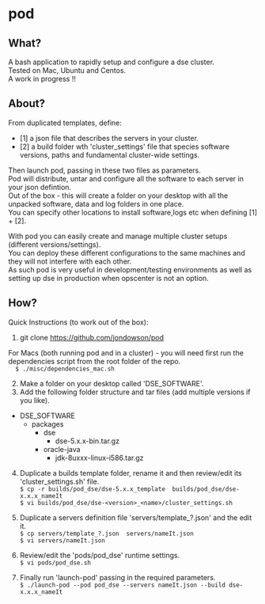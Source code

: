 # pod

## What?
A bash application to rapidly setup and configure a dse cluster.  
Tested on Mac, Ubuntu and Centos.   
A work in progress !!  

## About?
From duplicated templates, define:  
-  [1] a json file that describes the servers in your cluster.
-  [2] a build folder wth 'cluster_settings' file that species software versions, paths and fundamental cluster-wide settings.  

Then launch pod, passing in these two files as parameters.  
Pod will distribute, untar and configure all the software to each server in your json defintion.  
Out of the box - this will create a folder on your desktop with all the unpacked software, data and log folders in one place.  
You can specify other locations to install software,logs etc when defining [1] + [2].

With pod you can easily create and manage multiple cluster setups (different versions/settings).  
You can deploy these different configurations to the same machines and they will not interfere with each other.  
As such pod is very useful in development/testing environments as well as setting up dse in production when opscenter is not an option.     

## How?

Quick Instructions (to work out of the box):  

1) git clone https://github.com/jondowson/pod  

For Macs (both running pod and in a cluster) - you will need first run the dependencies script from the root folder of the repo.  
`  
$ ./misc/dependencies_mac.sh
`     

2) Make a folder on your desktop called 'DSE_SOFTWARE'.  
3) Add the following folder structure and tar files (add multiple versions if you like).

- DSE_SOFTWARE  
  - packages  
    - dse
      - dse-5.x.x-bin.tar.gz  
    - oracle-java  
      - jdk-8uxxx-linux-i586.tar.gz  

4) Duplicate a builds template folder, rename it and then review/edit its 'cluster_settings.sh' file.    
`
$ cp -r builds/pod_dse/dse-5.x.x_template  builds/pod_dse/dse-x.x.x_nameIt  
`  
`
$ vi builds/pod_dse/dse-<version>_<name>/cluster_settings.sh    
`  

5) Duplicate a servers definition file 'servers/template_?.json' and the edit it.  
`
$ cp servers/template_?.json  servers/nameIt.json  
`  
`
$ vi servers/nameIt.json  
`    

6) Review/edit the 'pods/pod_dse' runtime settings.  
`
$ vi pods/pod_dse.sh  
`  

7) Finally run 'launch-pod' passing in the required parameters.  
`
$ ./launch-pod --pod pod_dse --servers nameIt.json --build dse-x.x.x_nameIt
`
